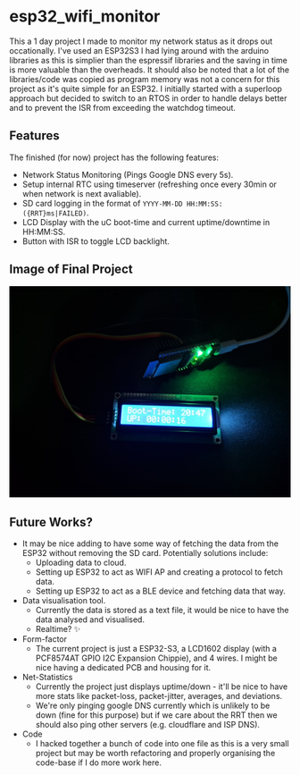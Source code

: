 # esp32_wifi_monitor
This a 1 day project I made to monitor my network status as it drops out occationally.
I've used an ESP32S3 I had lying around with the arduino libraries as this is simplier than the espressif libraries and the saving in time is more valuable than the overheads.
It should also be noted that a lot of the libraries/code was copied as program memory was not a concern for this project as it's quite simple for an ESP32.
I initially started with a superloop approach but decided to switch to an RTOS in order to handle delays better and to prevent the ISR from exceeding the watchdog timeout.

## Features
The finished (for now) project has the following features:
* Network Status Monitoring (Pings Google DNS every 5s).
* Setup internal RTC using timeserver (refreshing once every 30min or when network is next avaliable).
* SD card logging in the format of `YYYY-MM-DD HH:MM:SS: ({RRT}ms|FAILED)`.
* LCD Display with the uC boot-time and current uptime/downtime in HH:MM:SS.
* Button with ISR to toggle LCD backlight.

## Image of Final Project
![Image of Final Project](images/wifi_monitor.jpg)

## Future Works?
* It may be nice adding to have some way of fetching the data from the ESP32 without removing the SD card. Potentially solutions include:
  * Uploading data to cloud.
  * Setting up ESP32 to act as WIFI AP and creating a protocol to fetch data.
  * Setting up ESP32 to act as a BLE device and fetching data that way.
* Data visualisation tool.
  * Currently the data is stored as a text file, it would be nice to have the data analysed and visualised.
  * Realtime? ✨
* Form-factor
  * The current project is just a ESP32-S3, a LCD1602 display (with a PCF8574AT GPIO I2C Expansion Chippie), and 4 wires. I might be nice having a dedicated PCB and housing for it.
* Net-Statistics
  * Currently the project just displays uptime/down - it'll be nice to have more stats like packet-loss, packet-jitter, averages, and deviations.
  * We're only pinging google DNS currently which is unlikely to be down (fine for this purpose) but if we care about the RRT then we should also ping other servers (e.g. cloudflare and ISP DNS).
* Code
  * I hacked together a bunch of code into one file as this is a very small project but may be worth refactoring and properly organising the code-base if I do more work here.

